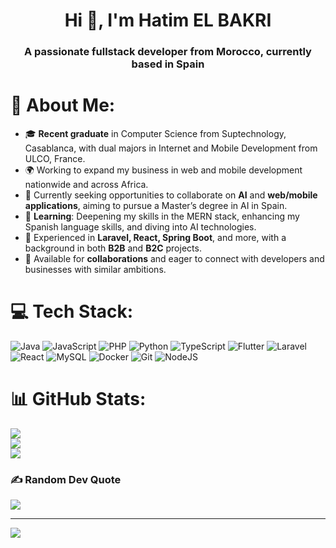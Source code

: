 <h1 align="center">Hi 👋, I'm Hatim EL BAKRI</h1>
<h3 align="center">A passionate fullstack developer from Morocco, currently based in Spain</h3>

# 💫 About Me:
- 🎓 **Recent graduate** in Computer Science from Suptechnology, Casablanca, with dual majors in Internet and Mobile Development from ULCO, France.
- 🌍 Working to expand my business in web and mobile development nationwide and across Africa.
- 🎯 Currently seeking opportunities to collaborate on **AI** and **web/mobile applications**, aiming to pursue a Master’s degree in AI in Spain.
- 🌱 **Learning**: Deepening my skills in the MERN stack, enhancing my Spanish language skills, and diving into AI technologies.
- 💼 Experienced in **Laravel, React, Spring Boot**, and more, with a background in both **B2B** and **B2C** projects.
- 🤝 Available for **collaborations** and eager to connect with developers and businesses with similar ambitions.

# 💻 Tech Stack:
![Java](https://img.shields.io/badge/java-%23ED8B00.svg?style=for-the-badge&logo=openjdk&logoColor=white)
![JavaScript](https://img.shields.io/badge/javascript-%23323330.svg?style=for-the-badge&logo=javascript&logoColor=%23F7DF1E)
![PHP](https://img.shields.io/badge/php-%23777BB4.svg?style=for-the-badge&logo=php&logoColor=white)
![Python](https://img.shields.io/badge/python-3670A0?style=for-the-badge&logo=python&logoColor=ffdd54)
![TypeScript](https://img.shields.io/badge/typescript-%23007ACC.svg?style=for-the-badge&logo=typescript&logoColor=white)
![Flutter](https://img.shields.io/badge/Flutter-%2302569B.svg?style=for-the-badge&logo=Flutter&logoColor=white)
![Laravel](https://img.shields.io/badge/laravel-%23FF2D20.svg?style=for-the-badge&logo=laravel&logoColor=white)
![React](https://img.shields.io/badge/react-%2320232a.svg?style=for-the-badge&logo=react&logoColor=%2361DAFB)
![MySQL](https://img.shields.io/badge/mysql-4479A1.svg?style=for-the-badge&logo=mysql&logoColor=white)
![Docker](https://img.shields.io/badge/docker-%230db7ed.svg?style=for-the-badge&logo=docker&logoColor=white)
![Git](https://img.shields.io/badge/git-%23F05033.svg?style=for-the-badge&logo=git&logoColor=white)
![NodeJS](https://img.shields.io/badge/node.js-6DA55F?style=for-the-badge&logo=node.js&logoColor=white)

# 📊 GitHub Stats:
![](https://github-readme-stats.vercel.app/api?username=elhatimbakri&theme=dark&hide_border=false&include_all_commits=true&count_private=true)<br/>
![](https://github-readme-streak-stats.herokuapp.com/?user=elhatimbakri&theme=dark&hide_border=false)<br/>
![](https://github-readme-stats.vercel.app/api/top-langs/?username=elhatimbakri&theme=dark&hide_border=false&include_all_commits=true&count_private=true&layout=compact)

### ✍️ Random Dev Quote
![](https://quotes-github-readme.vercel.app/api?type=horizontal&theme=radical)

---
[![](https://visitcount.itsvg.in/api?id=elhatimbakri&icon=0&color=0)](https://visitcount.itsvg.in)

<!-- Proudly created with GPRM ( https://gprm.itsvg.in ) -->
